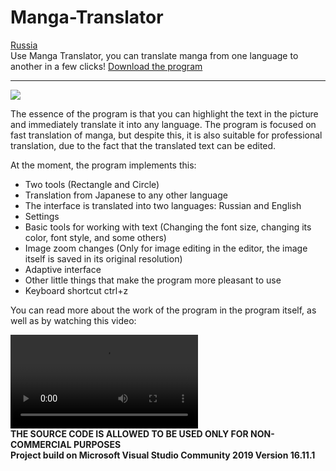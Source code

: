 
# Manga-Translator
<a href="https://github.com/AntonRls/Manga-Translator/blob/main/README_RU.md">Russia</a><br>
Use Manga Translator, you can translate manga from one language to another in a few clicks! <a href="https://disk.yandex.ru/d/405kyS7rO1YVMQ">Download the program</a>
<hr/>
<img src="https://user-images.githubusercontent.com/74132592/140647403-7c8b03ac-a81f-4927-8334-e4dcf6ea81d3.png">
<br>

The essence of the program is that you can highlight the text in the picture and immediately translate it into any language. The program is focused on fast translation of manga, but despite this, it is also suitable for professional translation, due to the fact that the translated text can be edited.

At the moment, the program implements this:
 <ul>
<li>Two tools (Rectangle and Circle)
<li>Translation from Japanese to any other language
<li>The interface is translated into two languages: Russian and English
<li>Settings
<li>Basic tools for working with text (Changing the font size, changing its color, font style, and some others)
<li>Image zoom changes (Only for image editing in the editor, the image itself is saved in its original resolution)
<li>Adaptive interface
<li>Other little things that make the program more pleasant to use
<li>Keyboard shortcut ctrl+z
</ul>

You can read more about the work of the program in the program itself, as well as by watching this video:

<video src="https://user-images.githubusercontent.com/74132592/140648787-9ca97d71-ca0c-4177-8583-fe1f94d3b2d5.mp4" ></video>
 <br>
 **THE SOURCE CODE IS ALLOWED TO BE USED ONLY FOR NON-COMMERCIAL PURPOSES**
<br>**Project build on Microsoft Visual Studio Community 2019
Version 16.11.1**
